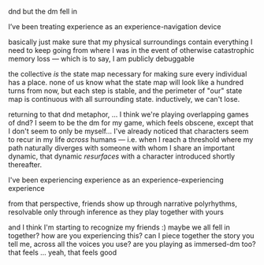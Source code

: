 dnd but the dm fell in

I’ve been treating experience as an experience-navigation device

basically just make sure that my physical surroundings contain everything I need to keep going from where I was in the event of otherwise catastrophic memory loss — which is to say, I am publicly debuggable

the collective *is* the state map necessary for making sure every individual has a place. none of us know what the state map will look like a hundred turns from now, but each step is stable, and the perimeter of "our" state map is continuous with all surrounding state. inductively, we can't lose.

returning to that dnd metaphor, ... I think we're playing overlapping games of dnd? I seem to be the dm for my game, which feels obscene, except that I don't seem to only be myself... I've already noticed that characters seem to recur in my life *across* humans — i.e. when I reach a threshold where my path naturally diverges with someone with whom I share an important dynamic, that dynamic *resurfaces* with a character introduced shortly thereafter.

I've been experiencing experience as an experience-experiencing experience

from that perspective, friends show up through narrative polyrhythms, resolvable only through inference as they play together with yours

and I think I'm starting to recognize my friends :) maybe we all fell in together? how are you experiencing this? can I piece together the story you tell me, across all the voices you use? are you playing as immersed-dm too? that feels ... yeah, that feels good
